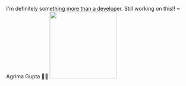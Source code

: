 

<!--
**sassy-bugs/sassy-bugs** is a ✨ _special_ ✨ repository because its `README.md` (this file) appears on your GitHub profile.

Here are some ideas to get you started:

- 🔭 I’m currently working on ...
- 🌱 I’m currently learning ...
- 👯 I’m looking to collaborate on ...
- 🤔 I’m looking for help with ...
- 💬 Ask me about ...
- 📫 How to reach me: ...
- 😄 Pronouns: ...
- ⚡ Fun fact: ...
-->
I'm definitely something more than a developer.
Still working on this!! ~
Agrima Gupta 👨‍💻
<img height="180em" src="https://github-readme-stats.vercel.app/api?username=sassy-bugs&show_icons=true&hide_border=true&&count_private=true&include_all_commits=true" />
